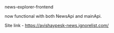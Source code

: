 news-explorer-frontend

now functional with both NewsApi and mainApi. 

Site link - https://avishaypesk-news.ignorelist.com/